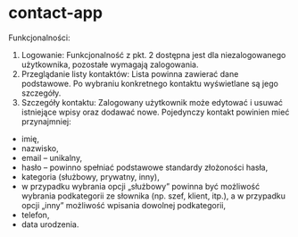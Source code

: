 # contact-app

Funkcjonalności:
1. Logowanie:
Funkcjonalność z pkt. 2 dostępna jest dla niezalogowanego użytkownika, pozostałe wymagają zalogowania.
2. Przeglądanie listy kontaktów:
Lista powinna zawierać dane podstawowe. Po wybraniu konkretnego kontaktu wyświetlane są jego
szczegóły.
3. Szczegóły kontaktu:
Zalogowany użytkownik może edytować i usuwać istniejące wpisy oraz dodawać nowe. Pojedynczy kontakt
powinien mieć przynajmniej:
- imię,
- nazwisko,
- email – unikalny,
- hasło – powinno spełniać podstawowe standardy złożoności hasła,
- kategoria (służbowy, prywatny, inny),
- w przypadku wybrania opcji „służbowy” powinna być możliwość wybrania podkategorii ze słownika (np. szef, klient, itp.), a w przypadku opcji „inny” możliwość wpisania dowolnej podkategorii,
- telefon,
- data urodzenia. 
